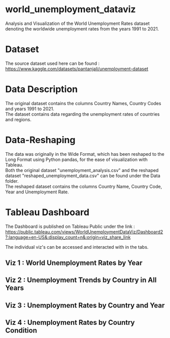 # world_unemployment_dataviz
Analysis and Visualization of the World Unemployment Rates dataset denoting the worldwide unemployment rates from the years 1991 to 2021.

# Dataset
The source dataset used here can be found : https://www.kaggle.com/datasets/pantanjali/unemployment-dataset

# Data Description
The original dataset contains the columns Country Names, Country Codes and years 1991 to 2021.  
The dataset contains data regarding the unemployment rates of countries and regions.

# Data-Reshaping
The data was originally in the Wide Format, which has been reshaped to the Long Format using Python pandas, for the ease of visualization with Tableau.  
Both the original dataset "unemployment_analysis.csv" and the reshaped dataset "reshaped_unemployment_data.csv" can be found under the Data folder.  
The reshaped dataset contains the columns Country Name, Country Code, Year and Unemployment Rate.

# Tableau Dashboard
The Dashboard is published on Tableau Public under the link : https://public.tableau.com/views/WorldUnemploymentDataViz/Dashboard2?:language=en-US&:display_count=n&:origin=viz_share_link

The individual viz's can be accessed and interacted with in the tabs.

## Viz 1 : World Unemployment Rates by Year

## Viz 2 : Unemployment Trends by Country in All Years

## Viz 3 : Unemployment Rates by Country and Year

## Viz 4 : Unemployment Rates by Country Condition
